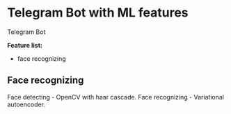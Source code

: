 # Telegram Bot with ML features

Telegram Bot

**Feature list:**
- face recognizing

## Face recognizing
Face detecting - OpenCV with haar cascade. 
Face recognizing - Variational autoencoder.
